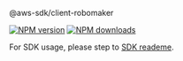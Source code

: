 @aws-sdk/client-robomaker

[![NPM version](https://img.shields.io/npm/v/@aws-sdk/client-robomaker/beta.svg)](https://www.npmjs.com/package/@aws-sdk/client-robomaker)
[![NPM downloads](https://img.shields.io/npm/dm/@aws-sdk/client-robomaker.svg)](https://www.npmjs.com/package/@aws-sdk/client-robomaker)

For SDK usage, please step to [SDK reademe](https://github.com/aws/aws-sdk-js-v3).
